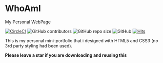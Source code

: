 # WhoAmI

My Personal WebPage

[![CircleCI](https://circleci.com/gh/ViperTechnologies-RnD/WhoAmI/tree/circleci-project-setup.svg?style=svg)](https://circleci.com/gh/ViperTechnologies-RnD/WhoAmI/tree/circleci-project-setup)
![GitHub contributors](https://img.shields.io/github/contributors/ViperTechnologies-RnD/WhoAmI)
![GitHub repo size](https://img.shields.io/github/repo-size/ViperTechnologies-RnD/WhoAmI)
![GitHub](https://img.shields.io/github/license/ViperTechnologies-RnD/WhoAmI)
[![Hits](https://hits.seeyoufarm.com/api/count/incr/badge.svg?url=https%3A%2F%2Fgithub.com%2FViperTechnologies-RnD%2FWhoAmI)](https://hits.seeyoufarm.com)


This is my personal mini-portfolio that i designed with HTML5 and CSS3 (no 3rd party styling had been used).

**Please leave a star if you are downloading and reusing this**
